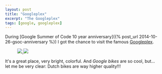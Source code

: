 ```yaml
---
layout: post
title: "Googleplex"
excerpt: "The Googleplex"
tags: [google, googleplex]
---
```


During [Google Summer of Code 10 year anniversary]({% post_url 2014-10-26-gsoc-anniversary %}) I
got the chance to visit the famous [Googleplex](http://en.wikipedia.org/wiki/Googleplex).

<figure class="half">
    <a href="{{ site.baseurl }}/assets/img/2014-10-26-googleplex/googleplex1.jpg">
        <img src="{{ site.baseurl }}/assets/img/2014-10-26-googleplex/googleplex1.jpg">
    </a>
    <a href="{{ site.baseurl }}/assets/img/2014-10-26-googleplex/googleplex2.jpg">
        <img src="{{ site.baseurl }}/assets/img/2014-10-26-googleplex/googleplex2.jpg">
    </a>
</figure>

It's a great place, very bright, colorful. And *Google bikes* are so cool, but... let me be very clear:
Dutch bikes are way higher quality!!!